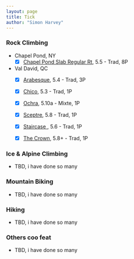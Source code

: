 ```yaml
---
layout: page
title: Tick
author: "Simon Harvey"
---
```


### Rock Climbing
* Chapel Pond, NY
  - [x] [Chapel Pond Slab Regular Rt](https://www.mountainproject.com/route/106411030/regular-route), 5.5 - Trad, 8P
* Val David, QC
  - [x] [Arabesque](https://www.mountainproject.com/route/108380035/arabesque), 5.4 - Trad, 3P
  - [x] [Chico](https://www.mountainproject.com/route/110523985/chico), 5.3 - Trad, 1P
  - [x] [Ochra](https://www.mountainproject.com/route/108145859/ochra), 5.10a - Mixte, 1P
  - [x] [Sceptre](https://www.mountainproject.com/route/109006250/sceptre), 5.8 - Trad, 1P
  - [x] [Staircase ](https://www.mountainproject.com/route/108411431/staircase), 5.6 - Trad, 1P
  - [x] [The Crown](https://www.mountainproject.com/route/109194197/the-crown), 5.8+ - Trad, 1P


### Ice & Alpine Climbing
* TBD, i have done so many

### Mountain Biking
* TBD, i have done so many

### Hiking
* TBD, i have done so many

### Others coo feat
* TBD, i have done so many
